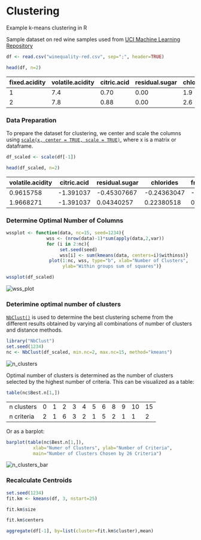 # Clustering
Example k-means clustering in R

Sample dataset on red wine samples used from [UCI Machine Learning Repository](https://archive.ics.uci.edu/ml/datasets/wine+quality)

```R
df <- read.csv("winequality-red.csv", sep=";", header=TRUE)

head(df, n=2)
```
|fixed.acidity | volatile.acidity | citric.acid | residual.sugar| chlorides | free.sulfur.dioxide |total.sulfur.dioxide | density |  pH | sulphates | alcohol | quality |
|--------------|------------------|-------------|---------------|-----------|-------|------|--------|------|----|---|---|
|1 |         7.4  |           0.70    |    0.00        |    1.9   |  0.076 | 11 | 34 | 0.9978 | 3.51 | 0.56 | 9.4 | 5 |
|2 |          7.8 |           0.88  |      0.00   |         2.6 |    0.098 | 25 | 67 | 0.9968 | 3.20 | 0.68 | 9.8 | 5 |



### Data Preparation
To prepare the dataset for clustering, we center and scale the columns using [`scale(x, center = TRUE, scale = TRUE)`](https://www.rdocumentation.org/packages/base/versions/3.4.3/topics/scale), where x is a matrix or dataframe.
```R
df_scaled <- scale(df[-1])

head(df_scaled, n=2)
```
|volatile.acidity | citric.acid | residual.sugar | chlorides | free.sulfur.dioxide | total.sulfur.dioxide | density | pH | sulphates | alcohol | quality |
|--|--|--|--|--|--|--|--|--|--|--|
| 0.9615758 | -1.391037 | -0.45307667 | -0.24363047 | -0.46604672 | -0.3790141 | 0.55809987 | 1.2882399 | -0.57902538 | -0.9599458 | -0.7875763|
| 1.9668271 | -1.391037 | 0.04340257 | 0.22380518 | 0.87236532 | 0.6241680 | 0.02825193 | -0.7197081 | 0.12891007 | -0.5845942 | -0.7875763|



### Determine Optimal Number of Columns
```R
wssplot <- function(data, nc=15, seed=1234){
               wss <- (nrow(data)-1)*sum(apply(data,2,var))
               for (i in 2:nc){
                    set.seed(seed)
                    wss[i] <- sum(kmeans(data, centers=i)$withinss)}
                plot(1:nc, wss, type="b", xlab="Number of Clusters",
                     ylab="Within groups sum of squares")}

wssplot(df_scaled)
```
![wss_plot](https://github.com/trevorwitter/Clustering/blob/master/wss_plot.jpg)



### Deterimine optimal number of clusters
[`NbClust()`](https://www.rdocumentation.org/packages/NbClust/versions/3.0/topics/NbClust) is used to determine the best clustering scheme from the different results obtained by varying all combinations of number of clusters and distance methods.

```R
library("NbClust")
set.seed(1234)
nc <- NbClust(df_scaled, min.nc=2, max.nc=15, method="kmeans")
```
![n_clusters](https://github.com/trevorwitter/Clustering/blob/master/n_clusters.jpg)


Optimal number of clusters is determined as the number of clusters selected by the highest number of criteria. This can be visualized as a table:
```R
table(nc$Best.n[1,])
```

| | | | | | | | | | | | |
|--|--|--|--|--|--|--|--|--|--|--|--|
|n clusters| 0 | 1 | 2 | 3 | 4 | 5 | 6 | 8 | 9 | 10 | 15 | 
| n criteria | 2 | 1 | 6 | 3 | 2 | 1 | 5 | 2 | 1 | 1 | 2 |

Or as a barplot:
```R
barplot(table(nc$Best.n[1,]),
          xlab="Numer of Clusters", ylab="Number of Criteria",
          main="Number of Clusters Chosen by 26 Criteria")
```
![n_clusters_bar](https://github.com/trevorwitter/Clustering/blob/master/n_clusters_bar_plot.jpg)



### Recalculate Centroids
```R
set.seed(1234)
fit.km <- kmeans(df, 3, nstart=25)

fit.km$size

fit.km$centers

aggregate(df[-1], by=list(cluster=fit.km$cluster),mean)
```
